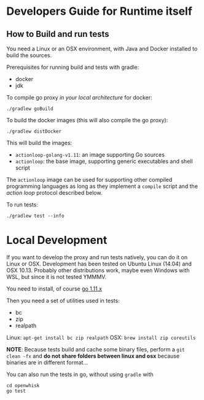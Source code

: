 <!--
#
# Licensed to the Apache Software Foundation (ASF) under one or more
# contributor license agreements.  See the NOTICE file distributed with
# this work for additional information regarding copyright ownership.
# The ASF licenses this file to You under the Apache License, Version 2.0
# (the "License"); you may not use this file except in compliance with
# the License.  You may obtain a copy of the License at
#
#     http://www.apache.org/licenses/LICENSE-2.0
#
# Unless required by applicable law or agreed to in writing, software
# distributed under the License is distributed on an "AS IS" BASIS,
# WITHOUT WARRANTIES OR CONDITIONS OF ANY KIND, either express or implied.
# See the License for the specific language governing permissions and
# limitations under the License.
#
-->
# Developers Guide for Runtime itself

<a name="building"/>

## How to Build and run tests

You need a Linux or an OSX environment, with Java and Docker installed to build the sources.

Prerequisites for running build and tests with gradle:

-   docker
-   jdk

To compile go proxy *in your local architecture* for docker:

```
./gradlew goBuild
```

To build the docker images (this will also compile the go proxy):

```
./gradlew distDocker
```

This will build the images:

*   `actionloop-golang-v1.11`: an image supporting  Go sources
*   `actionloop`: the base image, supporting generic executables and shell script

The `actionloop` image can be used for supporting other compiled programming languages as long as they implement a `compile` script and the *action loop* protocol described below.

To run tests:

```
./gradlew test --info
```
<a name="development"/>

# Local Development

If you want to develop the proxy and run tests natively, you can do it on Linux or OSX. Development has been tested on Ubuntu Linux (14.04) and OSX 10.13. Probably other distributions work, maybe even Windows with WSL, but since it is not tested YMMMV.

You need to install, of course [go 1.11.x](https://golang.org/doc/install)

Then you need a set of utilities used in tests:

-   bc
-   zip
-   realpath

Linux: `apt-get install bc zip realpath`
OSX: `brew install zip coreutils`

**NOTE**: Because tests build and cache some binary files, perform a `git clean -fx` and **do not share folders between linux and osx** because binaries are in different format...

You can also run the tests in go, without using `gradle` with

```
cd openwhisk
go test
```
